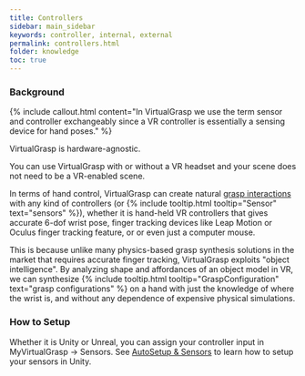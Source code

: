 ```yaml
---
title: Controllers
sidebar: main_sidebar
keywords: controller, internal, external
permalink: controllers.html
folder: knowledge
toc: true
---
```

### Background

{% include callout.html content="In VirtualGrasp we use the term sensor and controller exchangeably since a VR controller is essentially a sensing device for hand poses." %}

VirtualGrasp is hardware-agnostic. 

You can use VirtualGrasp with or without a VR headset and your scene does not need to be a VR-enabled scene. 

In terms of hand control, VirtualGrasp can create natural [grasp interactions](grasp_interaction.html) with any kind of controllers (or {% include tooltip.html tooltip="Sensor" text="sensors" %}), whether it is hand-held VR controllers that gives accurate 6-dof wrist pose, finger tracking devices like Leap Motion or Oculus finger tracking feature, or or even just a computer mouse. 

This is because unlike many physics-based grasp synthesis solutions in the market that requires accurate finger tracking, VirtualGrasp exploits "object intelligence". By analyzing shape and affordances of an object model in VR, we can synthesize {% include tooltip.html tooltip="GraspConfiguration" text="grasp configurations" %} on a hand with just the knowledge of where the wrist is, and without any dependence of expensive physical simulations. 

### How to Setup
Whether it is Unity or Unreal, you can assign your controller input in MyVirtualGrasp → Sensors. 
See [AutoSetup & Sensors](unity_component_myvirtualgrasp.html#autosetup--sensors) to learn how to setup your sensors in Unity. 

<!--
{% include image.html file="unity/unity_control_flags.png" alt="VG control flags." caption="VG Control Flags" %}

There are a few controllers that are supported "out of the box" by VirtualGrasp, which means that no additional engine plugins are needed. 
Since VirtualGrasp internally takes care of them, we call them "internal controllers." All of the sensor options (such as LEAP in the image above), except EXTERNAL_CONTROLLER are internal controllers.

## Internal Controllers

To use some of the supported internal controllers, you will still need to install the main software on your computer (such as Leap SDK for Leap, Oculus App for Oculus, SteamVR for OpenVR, etc), but as a main feature, you will not need to take any further action in your game project.

This is because VG comes on demand with working native libraries for each supported internal controller. VG takes care of extracting input data from the native libraries and directly reflects it on the hand. The data is then represented as hand animation in the engine.

{% include image.html file="knowledge/internal_controllers.png" alt="Internal controllers." caption="Internal controller pipeline." %}

If your version does not support a controller, you will receive an error message like the following:

{% include image.html file="knowledge/controller_not_supported.png" alt="VG control flags." caption="" %}

Sometimes, you may end up in a situation where you cannot use an internal controller:

1. Your input is not available as an internal controller in VG, either because it's not feature-enabled or because it is not integrated.
1. Not all providers provide all configurations of native libraries (for example, LeapMotion does not have Android support).
1. It can be troublesome for platforms to load native library dependencies in runtime (such as Android on Quest).
1. You have proprietary input hardware where native libraries cannot be shared (fallback to problem 1.) or are not available (but rather managed, java, etc).
1. You want to have full control of the input data.

## External Controllers

For these cases, we have enabled a generic EXTERNAL_CONTROLLER interface.

It is called external, because - instead of an internal native library - an external source is feeding VG with the input data. In most cases, this external source is a plugin provided by the hardware manufacturer for your engine of choice.

{% include image.html file="knowledge/external_controllers.png" alt="Internal controllers." caption="External controller pipeline." %}

### Considerations

When installing a controller plugin into your project, the same native libraries will be placed somewhere on your system, most probably as part of the plugin that you installed into your project. With the plugin, a number of components, scripts, tutorials, etc may also be installed. Since you may not use many of them, this may be an **overhead to take**.

Using a component, script, or prefab, the plugin will follow to allow you to control a pair of hands. Often, only a **particular hand model** that comes with the plugin is supported out of the box (with fixed assumptions on the rig), and mostly this hand is directly controlled by the plugin during runtime. 

To provide best usability for full finger control, VG's external controller does not take the raw sensor input as an input (because there is no standard between different plugins), but works as a filter on the bone animation. The plugin will be used to extract the hand bones, and VG will receive and adjust it, before rendering.

Sometimes, the dependencies in the provided scripts/components/prefabs between the hand model, the data, the plugin, the overhead, etc, are so strong, that you might still want to (or have to) write **customized script** just using the plugin API. 

This means that you have to also gather a **holistic understanding**, covering the different APIs (components, scripts, APIs, etc). So, before you actually get up and running, you have to do a bit of reading, and it becomes less plug & play.

Finally, there are a **number of engineering issues** that may decrease plug&play further, such as that you have to

* handle more complex dependencies and runtime issues, such as when to update the hand model, or when to send the data into the library
* maintain potential future changes of the third party plugin provider, such as LeapMotion greatly refactored their API between two major versions 3 and 4, 
* handle very different geometrical representations (some APIs use global poses, some local poses, some angles; some APIs use left hand system, some right hand, ...),
* parameterize or adjust your script for every new hand model, since there is no standard for hand rigging in terms of the geometrical representations mentioned above.

Finally, all plugins are **engine specific**, so if you are using other engines beside Unity, you would have to do all this for both engines separately, at a risk that some plugins may not be available or work differently on different engines.

### VG_ExternalControllerManager

In order to reduce the effect of these considerations, and provide a better plug&play experience for external controller input, we provide a sample script, called VG_ExternalControllerManager and a number of VG_ExternalControllers that can be managed with it.

For Unity, the basic VG_ExternalController "UnityXR" is using Unity's [UnityXR](https://docs.unity3d.com/2019.1/Documentation/Manual/xr_input.html) API to provide the wrist pose and a trigger signal to VG.

<table border="1">
<thead>
<tr class="header">
<th colspan="3">Basic example using a plugin and direct data</th>
</tr>
</thead>
<tbody>
<tr>
<td markdown="span">UnityXR</td>
<td markdown="span">Wrist, trigger</td>
<td markdown="span">Unity XR controller abstraction, included in Unity since 2019.1; used for Quest / Touch</td>
</tr>
</tbody>
</table>

What this means is that the whole sensor processing is done through Unity/UnityXR, and VG is functioning as a filter on that signal between the sensor and the hand motion. No additional native libraries are needed, and since Unity and VG support both Windows and Android, you can run the same project in the Editor, on Windows and on the Quest without adaptations.

We also include integrations for some "full-pose" external controllers (which are those that also communicate finger tracking data) that we have been working with: 

<table border="1">
<thead>
<tr class="header">
<th colspan="4">Expansions dependent on customized hand controller</th>
</tr>
</thead>
<tbody>
<tr>
<td markdown="span">LeapHand</td>
<td markdown="span">Full hand</td>
<td markdown="span">LeapMotion SDK / API used for Finger Tracking.</td>
<td markdown="span">VG_EC_LeapHand.cs</td>
</tr>
<tr>
<td markdown="span">QuestHand</td>
<td markdown="span">Full hand</td>
<td markdown="span">OculusVR plugin / OVRPlugin API used for Quest Finger Tracking.</td>
<td markdown="span">VG_EC_OculusHand.cs</td>
</tr>
</tbody>
</table>

As mentioned earlier, for each of them, you also need to install a specific plugin into Unity (see table). VG then does not take the raw sensor input as an input, but works as a filter on the bone animation. To address some of the considerations mentioned in the section above, we provide mapping components (right column). Using the minimal APIs and some help of the VG plugin, those mapping components are configured automatically, they update the hand bones according to the sensor input, and then provide the full bone configuration to VG, which in turn updates the hand bones once again to the final hand configuration.

{% include important.html content="Due to the different geometric representations in the sensor API and the hand models, all mapping components are made to work with the Oculus hands. If you want to use other hands, you have to adapt the scripts." %}


## Known Issues

Full-hand external controllers do not work when using VirtualGrasp inside a remote package (due to package dependencies). You need to have VirtualGrasp installed inside the project from a .unitypackage.
-->